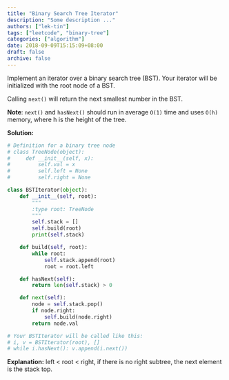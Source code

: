 ```yaml
---
title: "Binary Search Tree Iterator"
description: "Some description ..."
authors: ["lek-tin"]
tags: ["leetcode", "binary-tree"]
categories: ["algorithm"]
date: 2018-09-09T15:15:09+08:00
draft: false
archive: false
---
```

Implement an iterator over a binary search tree (BST). Your iterator will be initialized with the root node of a BST.

Calling `next()` will return the next smallest number in the BST.

**Note**: `next()` and `hasNext()` should run in average `O(1)` time and uses `O(h)` memory, where h is the height of the tree.

**Solution:**
```python
# Definition for a binary tree node
# class TreeNode(object):
#     def __init__(self, x):
#         self.val = x
#         self.left = None
#         self.right = None

class BSTIterator(object):
    def __init__(self, root):
        """
        :type root: TreeNode
        """
        self.stack = []
        self.build(root)
        print(self.stack)

    def build(self, root):
        while root:
            self.stack.append(root)
            root = root.left

    def hasNext(self):
        return len(self.stack) > 0

    def next(self):
        node = self.stack.pop()
        if node.right:
            self.build(node.right)
        return node.val

# Your BSTIterator will be called like this:
# i, v = BSTIterator(root), []
# while i.hasNext(): v.append(i.next())
```
**Explanation:**
left < root < right, if there is no right subtree, the next element is the stack top.
